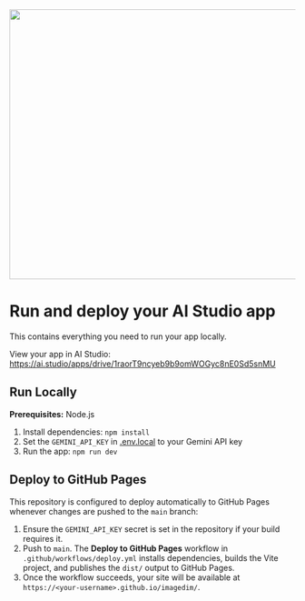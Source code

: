 <div align="center">
<img width="1200" height="475" alt="GHBanner" src="https://github.com/user-attachments/assets/0aa67016-6eaf-458a-adb2-6e31a0763ed6" />
</div>

# Run and deploy your AI Studio app

This contains everything you need to run your app locally.

View your app in AI Studio: https://ai.studio/apps/drive/1raorT9ncyeb9b9omWOGyc8nE0Sd5snMU

## Run Locally

**Prerequisites:**  Node.js


1. Install dependencies:
   `npm install`
2. Set the `GEMINI_API_KEY` in [.env.local](.env.local) to your Gemini API key
3. Run the app:
   `npm run dev`

## Deploy to GitHub Pages

This repository is configured to deploy automatically to GitHub Pages whenever changes are pushed to the `main` branch:

1. Ensure the `GEMINI_API_KEY` secret is set in the repository if your build requires it.
2. Push to `main`. The **Deploy to GitHub Pages** workflow in `.github/workflows/deploy.yml` installs dependencies, builds the Vite project, and publishes the `dist/` output to GitHub Pages.
3. Once the workflow succeeds, your site will be available at `https://<your-username>.github.io/imagedim/`.
